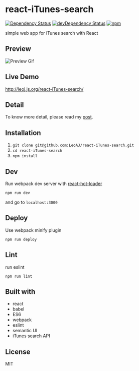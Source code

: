 # react-iTunes-search

[![Dependency Status](https://david-dm.org/LeoAJ/react-iTunes-search.svg)](https://david-dm.org/LeoAJ/react-iTunes-search)
[![devDependency Status](https://david-dm.org/LeoAJ/react-iTunes-search/dev-status.svg)](https://david-dm.org/LeoAJ/react-iTunes-search#info=devDependencies)
[![npm](https://img.shields.io/npm/l/express.svg)](https://github.com/LeoAJ/react-iTunes-search/blob/master/LICENSE)

simple web app for iTunes search with React

## Preview

![Preview Gif](https://raw.githubusercontent.com/LeoAJ/react-iTunes-search/gif/react-iTunes-search.gif)

## Live Demo

http://leoj.js.org/react-iTunes-search/

## Detail

To know more detail, please read my [post](http://leoj.js.org/personal/React-iTunes-Search/).

## Installation

1. `git clone git@github.com:LeoAJ/react-iTunes-search.git`
2. `cd react-iTunes-search`
3. `npm install`

## Dev

Run webpack dev server with [react-hot-loader](https://github.com/gaearon/react-hot-loader)

```
npm run dev
```

and go to `localhost:3000`

## Deploy

Use webpack minify plugin

```
npm run deploy
```

## Lint

run eslint

```
npm run lint
```

## Built with

* react
* babel
* ES6
* webpack
* eslint
* semantic UI
* iTunes search API

## License

MIT
